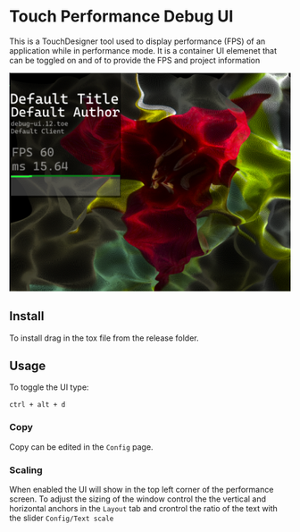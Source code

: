 # Touch Performance Debug UI
This is a TouchDesigner tool used to display performance (FPS) of an application while in performance mode. It is a container UI elemenet that can be toggled on and of to provide the FPS and project information

![Example image](documentation/screenshot.png)

## Install
To install drag in the tox file from the release folder.

## Usage
To toggle the UI type:
```
ctrl + alt + d
```

### Copy
Copy can be edited in the `Config` page.

### Scaling
When enabled the UI will show in the top left corner of the performance screen. To adjust the sizing of the window control the the vertical and horizontal anchors in the `Layout` tab and crontrol the ratio of the text with the slider `Config/Text scale`